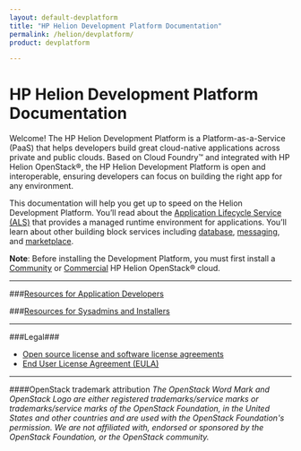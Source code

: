 ```yaml
---
layout: default-devplatform
title: "HP Helion Development Platform Documentation"
permalink: /helion/devplatform/
product: devplatform

---
```

<!--UNDER REVISION-->

# HP Helion Development Platform Documentation

Welcome! The HP Helion Development Platform is a Platform-as-a-Service (PaaS) that helps developers build great cloud-native applications across private and public clouds.  Based on Cloud Foundry™ and integrated with HP Helion OpenStack®, the HP Helion Development Platform is open and interoperable, ensuring developers can focus on building the right app for any environment.

This documentation will help you get up to speed on the  Helion Development Platform.  You’ll read about the [Application Lifecycle Service (ALS)](/als/v1/) that provides a managed runtime environment for applications. You’ll learn about other building block services including [database](/helion/devplatform/createdatabase/), [messaging](/helion/devplatform/messageservice/), and [marketplace](/helion/devplatform/marketplace/).

**Note**: Before installing the Development Platform, you must first install a [Community](/helion/community/install/) or [Commercial](/helion/openstack/install/overview/) HP Helion OpenStack® cloud.
<!-- If you don’t have an OpenStack environment, the fastest way to try Helion Development Platform is through [the trial] on HP Helion public cloud.-->


----------


###[Resources for Application Developers](/helion/devplatform/appdev/)
  
###[Resources for Sysadmins and Installers](/helion/devplatform/sysadmin/)
  
<!--### [Resources for OpenStack Integration, Extension, and Service Development](/helion/devplatform/servicedev/) -->


----------

###Legal###
* [Open source license and software license agreements](/helion/openstack/3rd-party-license-agreements/)
* [End User License Agreement (EULA)](/helion/openstack/eula/)

----
####OpenStack trademark attribution
*The OpenStack Word Mark and OpenStack Logo are either registered trademarks/service marks or trademarks/service marks of the OpenStack Foundation, in the United States and other countries and are used with the OpenStack Foundation's permission. We are not affiliated with, endorsed or sponsored by the OpenStack Foundation, or the OpenStack community.*
 
